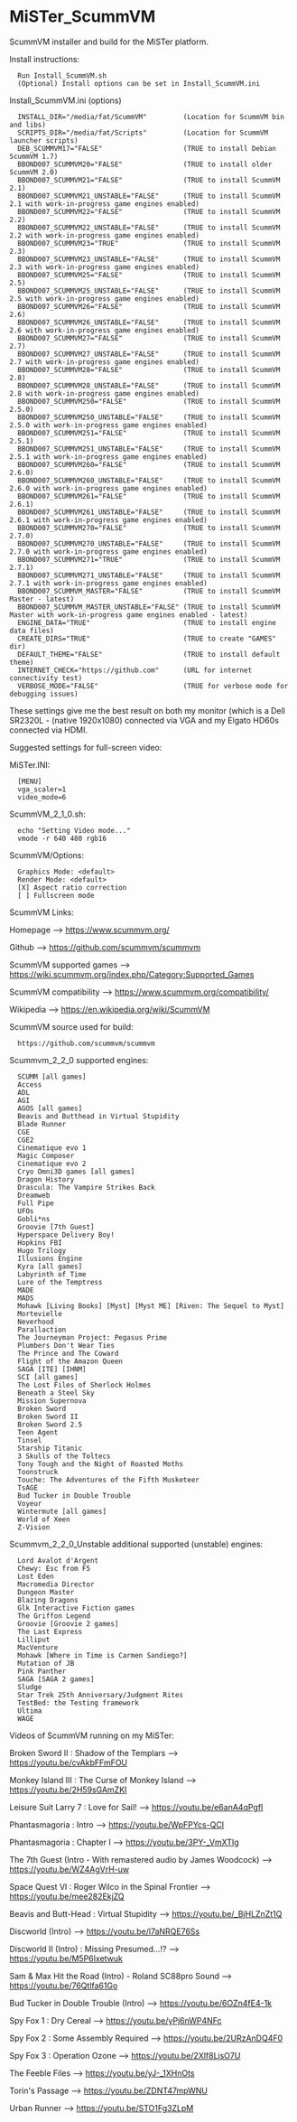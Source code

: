 # MiSTer_ScummVM
ScummVM installer and build for the MiSTer platform.

Install instructions:
     
      Run Install_ScummVM.sh
	  (Optional) Install options can be set in Install_ScummVM.ini 
	  
Install_ScummVM.ini (options)

      INSTALL_DIR="/media/fat/ScummVM"         (Location for ScummVM bin and libs) 
      SCRIPTS_DIR="/media/fat/Scripts"         (Location for ScummVM launcher scripts) 
      DEB_SCUMMVM17="FALSE"                    (TRUE to install Debian ScummVM 1.7)
      BBOND007_SCUMMVM20="FALSE"               (TRUE to install older ScummVM 2.0)
      BBOND007_SCUMMVM21="FALSE"               (TRUE to install ScummVM 2.1)
      BBOND007_SCUMMVM21_UNSTABLE="FALSE"      (TRUE to install ScummVM 2.1 with work-in-progress game engines enabled)
      BBOND007_SCUMMVM22="FALSE"               (TRUE to install ScummVM 2.2)
      BBOND007_SCUMMVM22_UNSTABLE="FALSE"      (TRUE to install ScummVM 2.2 with work-in-progress game engines enabled)
      BBOND007_SCUMMVM23="TRUE"                (TRUE to install ScummVM 2.3)
      BBOND007_SCUMMVM23_UNSTABLE="FALSE"      (TRUE to install ScummVM 2.3 with work-in-progress game engines enabled)
      BBOND007_SCUMMVM25="FALSE"               (TRUE to install ScummVM 2.5)
      BBOND007_SCUMMVM25_UNSTABLE="FALSE"      (TRUE to install ScummVM 2.5 with work-in-progress game engines enabled)
      BBOND007_SCUMMVM26="FALSE"               (TRUE to install ScummVM 2.6)
      BBOND007_SCUMMVM26_UNSTABLE="FALSE"      (TRUE to install ScummVM 2.6 with work-in-progress game engines enabled)
      BBOND007_SCUMMVM27="FALSE"               (TRUE to install ScummVM 2.7)
      BBOND007_SCUMMVM27_UNSTABLE="FALSE"      (TRUE to install ScummVM 2.7 with work-in-progress game engines enabled)
      BBOND007_SCUMMVM28="FALSE"               (TRUE to install ScummVM 2.8)
      BBOND007_SCUMMVM28_UNSTABLE="FALSE"      (TRUE to install ScummVM 2.8 with work-in-progress game engines enabled)
      BBOND007_SCUMMVM250="FALSE"              (TRUE to install ScummVM 2.5.0)
      BBOND007_SCUMMVM250_UNSTABLE="FALSE"     (TRUE to install ScummVM 2.5.0 with work-in-progress game engines enabled)
      BBOND007_SCUMMVM251="FALSE"              (TRUE to install ScummVM 2.5.1)
      BBOND007_SCUMMVM251_UNSTABLE="FALSE"     (TRUE to install ScummVM 2.5.1 with work-in-progress game engines enabled)
      BBOND007_SCUMMVM260="FALSE"              (TRUE to install ScummVM 2.6.0)
      BBOND007_SCUMMVM260_UNSTABLE="FALSE"     (TRUE to install ScummVM 2.6.0 with work-in-progress game engines enabled)
      BBOND007_SCUMMVM261="FALSE"              (TRUE to install ScummVM 2.6.1)
      BBOND007_SCUMMVM261_UNSTABLE="FALSE"     (TRUE to install ScummVM 2.6.1 with work-in-progress game engines enabled)
      BBOND007_SCUMMVM270="FALSE"              (TRUE to install ScummVM 2.7.0)
      BBOND007_SCUMMVM270_UNSTABLE="FALSE"     (TRUE to install ScummVM 2.7.0 with work-in-progress game engines enabled)
      BBOND007_SCUMMVM271="TRUE"               (TRUE to install ScummVM 2.7.1)
      BBOND007_SCUMMVM271_UNSTABLE="FALSE"     (TRUE to install ScummVM 2.7.1 with work-in-progress game engines enabled)
	  BBOND007_SCUMMVM_MASTER="FALSE"          (TRUE to install ScummVM Master - latest)
	  BBOND007_SCUMMVM_MASTER_UNSTABLE="FALSE" (TRUE to install ScummVM Master with work-in-progress game engines enabled - latest)
      ENGINE_DATA="TRUE"                       (TRUE to install engine data files)
      CREATE_DIRS="TRUE"                       (TRUE to create "GAMES" dir)
      DEFAULT_THEME="FALSE"                    (TRUE to install default theme)
      INTERNET_CHECK="https://github.com"      (URL for internet connectivity test)
      VERBOSE_MODE="FALSE"                     (TRUE for verbose mode for debugging issues)
	  
These settings give me the best result on both my monitor (which is a Dell SR2320L - 
(native 1920x1080) connected via VGA and my Elgato HD60s connected via HDMI. 

Suggested settings for full-screen video:

MiSTer.INI:

      [MENU]
      vga_scaler=1
      video_mode=6

ScummVM_2_1_0.sh:

      echo "Setting Video mode..."
      vmode -r 640 480 rgb16

ScummVM/Options:

      Graphics Mode: <default>
      Render Mode: <default>
      [X] Aspect ratio correction
      [ ] Fullscreen mode
	   
ScummVM Links:
       
Homepage --> https://www.scummvm.org/

Github --> https://github.com/scummvm/scummvm

ScummVM supported games --> https://wiki.scummvm.org/index.php/Category:Supported_Games

ScummVM compatibility --> https://www.scummvm.org/compatibility/

Wikipedia --> https://en.wikipedia.org/wiki/ScummVM

ScummVM source used for build:
       
      https://github.com/scummvm/scummvm
      
Scummvm_2_2_0 supported engines:

      SCUMM [all games]
      Access
      ADL
      AGI
      AGOS [all games]
      Beavis and Butthead in Virtual Stupidity
      Blade Runner
      CGE
      CGE2
      Cinematique evo 1
      Magic Composer
      Cinematique evo 2
      Cryo Omni3D games [all games]
      Dragon History
      Drascula: The Vampire Strikes Back
      Dreamweb
      Full Pipe
      UFOs
      Gobli*ns
      Groovie [7th Guest]
      Hyperspace Delivery Boy!
      Hopkins FBI
      Hugo Trilogy
      Illusions Engine
      Kyra [all games]
      Labyrinth of Time
      Lure of the Temptress
      MADE
      MADS
      Mohawk [Living Books] [Myst] [Myst ME] [Riven: The Sequel to Myst]
      Mortevielle
      Neverhood
      Parallaction
      The Journeyman Project: Pegasus Prime
      Plumbers Don't Wear Ties
      The Prince and The Coward
      Flight of the Amazon Queen
      SAGA [ITE] [IHNM]
      SCI [all games]
      The Lost Files of Sherlock Holmes
      Beneath a Steel Sky
      Mission Supernova
      Broken Sword
      Broken Sword II
      Broken Sword 2.5
      Teen Agent
      Tinsel
      Starship Titanic
      3 Skulls of the Toltecs
      Tony Tough and the Night of Roasted Moths
      Toonstruck
      Touche: The Adventures of the Fifth Musketeer
      TsAGE
      Bud Tucker in Double Trouble
      Voyeur
      Wintermute [all games]
      World of Xeen
      Z-Vision

Scummvm_2_2_0_Unstable additional supported (unstable) engines:

      Lord Avalot d'Argent
      Chewy: Esc from F5
      Lost Eden
      Macromedia Director
      Dungeon Master
      Blazing Dragons
      Glk Interactive Fiction games
      The Griffon Legend
      Groovie [Groovie 2 games]
      The Last Express
      Lilliput
      MacVenture
      Mohawk [Where in Time is Carmen Sandiego?]
      Mutation of JB
      Pink Panther
      SAGA [SAGA 2 games]
      Sludge
      Star Trek 25th Anniversary/Judgment Rites
      TestBed: the Testing framework
      Ultima
      WAGE

Videos of ScummVM running on my MiSTer:

Broken Sword II : Shadow of the Templars --> https://youtu.be/cvAkbFFmFOU

Monkey Island III : The Curse of Monkey Island --> https://youtu.be/2H59sGAmZKI

Leisure Suit Larry 7 : Love for Sail! --> https://youtu.be/e6anA4qPgfI

Phantasmagoria : Intro --> https://youtu.be/WpFPYcs-QCI

Phantasmagoria : Chapter I --> https://youtu.be/3PY-_VmXTIg

The 7th Guest (Intro - With remastered audio by James Woodcock) --> https://youtu.be/WZ4AgVrH-uw

Space Quest VI : Roger Wilco in the Spinal Frontier --> https://youtu.be/mee282EkjZQ

Beavis and Butt-Head : Virtual Stupidity --> https://youtu.be/_BjHLZnZt1Q

Discworld (Intro) --> https://youtu.be/l7aNRQE76Ss

Discworld II (Intro) : Missing Presumed...!? --> https://youtu.be/M5P6Ixetwuk

Sam & Max Hit the Road (Intro) - Roland SC88pro Sound --> https://youtu.be/76Qtlfa61Go

Bud Tucker in Double Trouble (Intro) --> https://youtu.be/6OZn4fE4-1k

Spy Fox 1 : Dry Cereal --> https://youtu.be/yPj6nWP4NFc

Spy Fox 2 : Some Assembly Required --> https://youtu.be/2URzAnDQ4F0

Spy Fox 3 : Operation Ozone --> https://youtu.be/2Xlf8LjsO7U

The Feeble Files --> https://youtu.be/yJ-_1XHnOts

Torin's Passage --> https://youtu.be/ZDNT47mpWNU

Urban Runner --> https://youtu.be/STO1Fg3ZLpM

